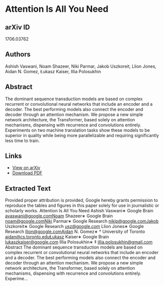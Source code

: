 # Attention Is All You Need

## arXiv ID
1706.03762

## Authors
Ashish Vaswani, Noam Shazeer, Niki Parmar, Jakob Uszkoreit, Llion Jones, Aidan N. Gomez, Łukasz Kaiser, Illia Polosukhin

## Abstract
The dominant sequence transduction models are based on complex recurrent or convolutional neural networks that include an encoder and a decoder. The best performing models also connect the encoder and decoder through an attention mechanism. We propose a new simple network architecture, the Transformer, based solely on attention mechanisms, dispensing with recurrence and convolutions entirely. Experiments on two machine translation tasks show these models to be superior in quality while being more parallelizable and requiring significantly less time to train.

## Links
- [View on arXiv](https://arxiv.org/abs/1706.03762)
- [Download PDF](https://arxiv.org/pdf/1706.03762.pdf)

## Extracted Text
Provided proper attribution is provided, Google hereby grants permission to
reproduce the tables and figures in this paper solely for use in journalistic or
scholarly works.
Attention Is All You Need
Ashish Vaswani∗
Google Brain
avaswani@google.comNoam Shazeer∗
Google Brain
noam@google.comNiki Parmar∗
Google Research
nikip@google.comJakob Uszkoreit∗
Google Research
usz@google.com
Llion Jones∗
Google Research
llion@google.comAidan N. Gomez∗ †
University of Toronto
aidan@cs.toronto.eduŁukasz Kaiser∗
Google Brain
lukaszkaiser@google.com
Illia Polosukhin∗ ‡
illia.polosukhin@gmail.com
Abstract
The dominant sequence transduction models are based on complex recurrent or
convolutional neural networks that include an encoder and a decoder. The best
performing models also connect the encoder and decoder through an attention
mechanism. We propose a new simple network architecture, the Transformer,
based solely on attention mechanisms, dispensing with recurrence and convolutions
entirely. Experime...
